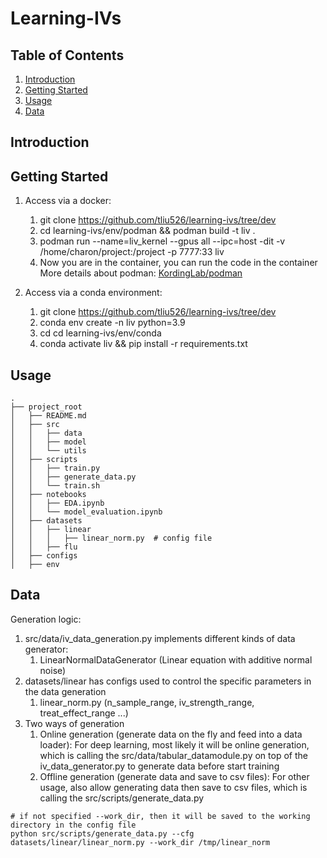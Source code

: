 # Learning-IVs

## Table of Contents

1. [Introduction](#introduction)
2. [Getting Started](#getting-started)
3. [Usage](#usage)
4. [Data](#data)

## Introduction


## Getting Started

1. Access via a docker:
   1. git clone https://github.com/tliu526/learning-ivs/tree/dev
   2. cd learning-ivs/env/podman && podman build -t liv .
   3. podman run --name=liv_kernel --gpus all --ipc=host -dit -v /home/charon/project:/project -p 7777:33 liv
   4. Now you are in the container, you can run the code in the container
   More details about podman: [KordingLab/podman](https://github.com/KordingLab/wiki/tree/master/compute/containers])

2. Access via a conda environment:
   1. git clone https://github.com/tliu526/learning-ivs/tree/dev
   2. conda env create -n liv python=3.9
   3. cd cd learning-ivs/env/conda
   4. conda activate liv && pip install -r requirements.txt

## Usage
```
.
├── project_root
│   ├── README.md
│   ├── src
│   │   ├── data
│   │   ├── model
│   │   └── utils
│   ├── scripts
│   │   ├── train.py
│   │   ├── generate_data.py
│   │   └── train.sh
│   ├── notebooks
│   │   ├── EDA.ipynb
│   │   └── model_evaluation.ipynb
│   ├── datasets
│   │   ├── linear
│   │   │   ├── linear_norm.py  # config file
│   │   ├── flu
│   ├── configs
│   ├── env
```


## Data
Generation logic:
1. src/data/iv_data_generation.py implements different kinds of data generator:
    1. LinearNormalDataGenerator (Linear equation with additive normal noise)
2. datasets/linear has configs used to control the specific parameters in the data generation
    1. linear_norm.py (n_sample_range, iv_strength_range, treat_effect_range ...)
3. Two ways of generation
   1. Online generation (generate data on the fly and feed into a data loader):
        For deep learning, most likely it will be online generation, which is calling the 
   src/data/tabular_datamodule.py on top of the iv_data_generator.py to generate data before start training
   2. Offline generation (generate data and save to csv files):
        For other usage, also allow generating data then save to csv files, which is calling the src/scripts/generate_data.py

```
# if not specified --work_dir, then it will be saved to the working directory in the config file
python src/scripts/generate_data.py --cfg datasets/linear/linear_norm.py --work_dir /tmp/linear_norm
```

